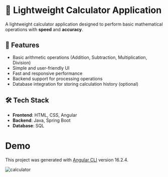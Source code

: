 # 🧮 Lightweight Calculator Application

A lightweight calculator application designed to perform basic mathematical operations with **speed** and **accuracy**.

## 📌 Features
- Basic arithmetic operations (Addition, Subtraction, Multiplication, Division)
- Simple and user-friendly UI
- Fast and responsive performance
- Backend support for processing operations
- Database integration for storing calculation history (optional)

## 🛠️ Tech Stack
- **Frontend**: HTML, CSS, Angular
- **Backend**: Java, Spring Boot
- **Database**: SQL
  
# Demo

This project was generated with [Angular CLI](https://github.com/angular/angular-cli) version 16.2.4.


![calculator](https://github.com/user-attachments/assets/2f064be5-4e4a-47dc-872a-50898b230640)
